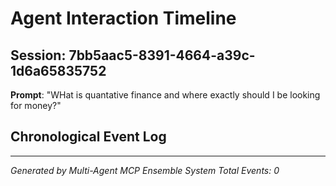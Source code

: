 # Agent Interaction Timeline

## Session: 7bb5aac5-8391-4664-a39c-1d6a65835752
**Prompt**: "WHat is quantative finance and where exactly should I be looking for money?"

## Chronological Event Log



---
*Generated by Multi-Agent MCP Ensemble System*
*Total Events: 0*
